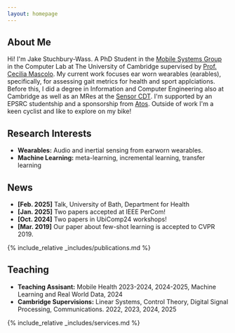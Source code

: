 ```yaml
---
layout: homepage
---
```


## About Me

Hi! I'm Jake Stuchbury-Wass. A PhD Student in the [Mobile Systems Group](https://mobile-systems.cl.cam.ac.uk/) in the Computer Lab at The University of Cambridge supervised by [Prof. Cecilia Mascolo](https://www.cl.cam.ac.uk/~cm542/). My current work focuses ear worn wearables (earables), specifically, for assessing gait metrics for health and sport applciations. Before this, I did a degree in Information and Computer Engineering also at Cambridge as well as an MRes at the [Sensor CDT](https://cdt.sensors.cam.ac.uk/). I'm supported by an EPSRC studentship and a sponsorship from [Atos](https://atos.net/en/industries/healthcare-life-sciences). Outside of work I'm a keen cyclist and like to explore on my bike!

## Research Interests

- **Wearables:** Audio and inertial sensing from earworn wearables.
- **Machine Learning:** meta-learning, incremental learning, transfer learning

## News

- **[Feb. 2025]** Talk, University of Bath, Department for Health
- **[Jan. 2025]** Two papers accepted at IEEE PerCom!
- **[Oct. 2024]** Two papers in UbiComp24 workshops!
- **[Mar. 2019]** Our paper about few-shot learning is accepted to CVPR 2019.

{% include_relative _includes/publications.md %}

## Teaching

- **Teaching Assisant:** Mobile Health 2023-2024, 2024-2025, Machine Learning and Real World Data, 2024
- **Cambridge Supervisions:** Linear Systems, Control Theory, Digital Signal Processing, Communications. 2022, 2023, 2024, 2025

{% include_relative _includes/services.md %}
